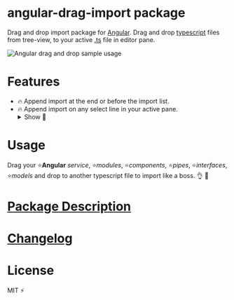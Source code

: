 
# angular-drag-import package

Drag and drop import package for [Angular]. Drag and drop [typescript] files from tree-view, to your active [.ts] file in editor pane.

![Angular drag and drop sample usage](https://goo.gl/UJrPB6 "Angular drag and drop sample")

# Features

* 🔥 Append import at the end or before the import list.
* 🔥 Append import on any select line in your active pane.
    <details>
      <summary>Show 💨</summary>
      <img src="https://goo.gl/dBRDzj"></img>
    </details>

# Usage

Drag your ⭐️**Angular** *service*, ⭐️*modules*, ⭐️*components*, ⭐️*pipes*, ⭐️*interfaces*, ⭐️*models* and drop to another typescript file to import like a boss. 👌 👊

# [Package Description](https://atom.io/packages/angular-drag-import)

# [Changelog](https://github.com/ElecTreeFrying/angular-drag-import/blob/master/CHANGELOG.md)

# License

MIT ⚡️


[Angular]: https://angular.io/
[Atom]: https://atom.io/
[typescript]: https://www.typescriptlang.org/
[.ts]: https://www.reviversoft.com/file-extensions/ts
